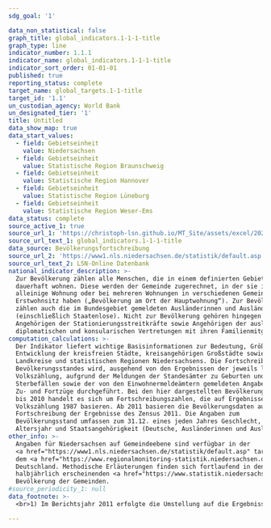 ```yaml
---
sdg_goal: '1'

data_non_statistical: false
graph_title: global_indicators.1-1-1-title
graph_type: line
indicator_number: 1.1.1
indicator_name: global_indicators.1-1-1-title
indicator_sort_order: 01-01-01
published: true
reporting_status: complete
target_name: global_targets.1-1-title
target_id: '1.1'
un_custodian_agency: World Bank
un_designated_tier: '1'
title: Untitled
data_show_map: true
data_start_values:
  - field: Gebietseinheit
    value: Niedersachsen
  - field: Gebietseinheit
    value: Statistische Region Braunschweig
  - field: Gebietseinheit
    value: Statistische Region Hannover
  - field: Gebietseinheit
    value: Statistische Region Lüneburg
  - field: Gebietseinheit
    value: Statistische Region Weser-Ems
data_status: complete
source_active_1: true
source_url_1: 'https://christoph-lsn.github.io/MT_Site/assets/excel/2021_1-1-1.xlsx'
source_url_text_1: global_indicators.1-1-1-title
data_source: Bevölkerungsfortschreibung
source_url_2: 'https://www1.nls.niedersachsen.de/statistik/default.asp'
source_url_text_2: LSN-Online Datenbank
national_indicator_description: >-
  Zur Bevölkerung zählen alle Menschen, die in einem definierten Gebiet
  dauerhaft wohnen. Diese werden der Gemeinde zugerechnet, in der sie ihre
  alleinige Wohnung oder bei mehreren Wohnungen in verschiedenen Gemeinden ihren
  Erstwohnsitz haben („Bevölkerung am Ort der Hauptwohnung“). Zur Bevölkerung
  zählen auch die im Bundesgebiet gemeldeten Ausländerinnen und Ausländer
  (einschließlich Staatenlose). Nicht zur Bevölkerung gehören hingegen die
  Angehörigen der Stationierungsstreitkräfte sowie Angehörigen der ausländischen
  diplomatischen und konsularischen Vertretungen mit ihren Familienmitgliedern.
computation_calculations: >-
  Der Indikator liefert wichtige Basisinformationen zur Bedeutung, Größe und
  Entwicklung der kreisfreien Städte, kreisangehörigen Großstädte sowie der
  Landkreise und statistischen Regionen Niedersachsens. Die Fortschreibung des
  Bevölkerungsstandes wird, ausgehend von den Ergebnissen der jeweils letzten
  Volkszählung, aufgrund der Meldungen der Standesämter zu Geburten und
  Sterbefällen sowie der von den Einwohnermeldeämtern gemeldeten Angaben über
  Zu- und Fortzüge durchgeführt. Bei den hier dargestellten Bevölkerungsdaten
  bis 2010 handelt es sich um Fortschreibungszahlen, die auf Ergebnissen der
  Volkszählung 1987 basieren. Ab 2011 basieren die Bevölkerungsdaten auf der
  Fortschreibung der Ergebnisse des Zensus 2011. Die Angaben zum
  Bevölkerungsstand umfassen zum 31.12. eines jeden Jahres Geschlecht,
  Altersjahr und Staatsangehörigkeit (Deutsche, Ausländerinnen und Ausländer).
other_info: >-
  Angaben für Niedersachsen auf Gemeindeebene sind verfügbar in der
  <a href="https://www1.nls.niedersachsen.de/statistik/default.asp" target="_blank">LSN-Online Datenbank</a> (Statistische Erhebung > 100 Bevölkerungsfortschreibung),
  dem <a href="https://www.regionalmonitoring-statistik.niedersachsen.de/" target="_blank">Regionalmonitoring  Niedersachsen</a> sowie bundesweit in der Regionaldatenbank
  Deutschland. Methodische Erläuterungen finden sich fortlaufend in den
  halbjährlich erscheinenden <a href="https://www.statistik.niedersachsen.de/startseite/veroffentlichungen/statistische_berichte/statistische-berichte-niedersachsen-87713.html" target="_blank">Statistische Berichten Niedersachsen</a>: A I 2,
  Bevölkerung der Gemeinden.
#source_periodicity_1: null
data_footnote: >-
  <br>1) Im Berichtsjahr 2011 erfolgte die Umstellung auf die Ergebnisse des Zensus 2011 als neue Basis für die Bevölkerungsfortschreibung. Aufgrund der unterschiedlichen Fortschreibungsbasis ist die Vergleichbarkeit der einzelnen Jahre untereinander eingeschränkt.

---
```

